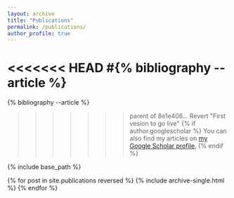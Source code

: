 ```yaml
---
layout: archive
title: "Publications"
permalink: /publications/
author_profile: true
---
```

<<<<<<< HEAD
#{% bibliography --article %}
=======
{% bibliography --article %}
>>>>>>> parent of 8e1e406... Revert "First vesion to go live"
{% if author.googlescholar %}
  You can also find my articles on <u><a href="{{author.googlescholar}}">my Google Scholar profile</a>.</u>
{% endif %}

{% include base_path %}

{% for post in site.publications reversed %}
  {% include archive-single.html %}
{% endfor %}
